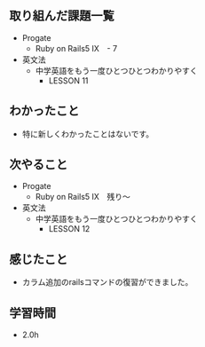 ## 取り組んだ課題一覧
- Progate
  - Ruby on Rails5 IX　- 7
- 英文法
  - 中学英語をもう一度ひとつひとつわかりやすく
    - LESSON 11
## わかったこと
- 特に新しくわかったことはないです。
## 次やること
- Progate
  - Ruby on Rails5 IX　残り〜
- 英文法
  - 中学英語をもう一度ひとつひとつわかりやすく
    - LESSON 12
## 感じたこと
- カラム追加のrailsコマンドの復習ができました。
## 学習時間
- 2.0h
